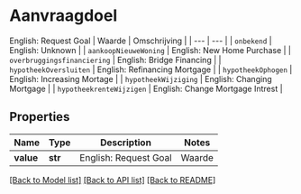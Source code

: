 # Aanvraagdoel

English: Request Goal | Waarde | Omschrijving | | --- | --- | | `onbekend` | English: Unknown | | `aankoopNieuweWoning` | English: New Home Purchase | | `overbruggingsfinanciering` | English: Bridge Financing | | `hypotheekOversluiten` | English: Refinancing Mortgage | | `hypotheekOphogen` | English: Increasing Mortage | | `hypotheekWijziging` | English: Changing Mortgage | | `hypotheekrenteWijzigen` | English: Change Mortgage Intrest |   

## Properties
Name | Type | Description | Notes
------------ | ------------- | ------------- | -------------
**value** | **str** | English: Request Goal | Waarde | Omschrijving | | --- | --- | | &#x60;onbekend&#x60; | English: Unknown | | &#x60;aankoopNieuweWoning&#x60; | English: New Home Purchase | | &#x60;overbruggingsfinanciering&#x60; | English: Bridge Financing | | &#x60;hypotheekOversluiten&#x60; | English: Refinancing Mortgage | | &#x60;hypotheekOphogen&#x60; | English: Increasing Mortage | | &#x60;hypotheekWijziging&#x60; | English: Changing Mortgage | | &#x60;hypotheekrenteWijzigen&#x60; | English: Change Mortgage Intrest |    |  must be one of ["onbekend", "aankoopNieuweWoning", "overbruggingsfinanciering", "hypotheekOversluiten", "hypotheekOphogen", "hypotheekWijziging", "hypotheekrenteWijzigen", ]

[[Back to Model list]](../README.md#documentation-for-models) [[Back to API list]](../README.md#documentation-for-api-endpoints) [[Back to README]](../README.md)


